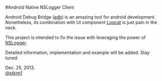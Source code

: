 #Android Native NSLogger Client

Android Debug Bridge ([adb](http://developer.android.com/tools/help/adb.html)) is an amazing tool for android development. Nonetheless, its combination with UI component [Logcat](http://developer.android.com/tools/help/logcat.html) is just pain in the neck.

This project is intended to fix the issue with leveraging the power of [NSLogger](https://github.com/fpillet/NSLogger).

Detailed information, implementation and example will be added. Stay tuned.


Dec. 25, 2013.  
[@stkim1](https://twitter.com/stkim1)
